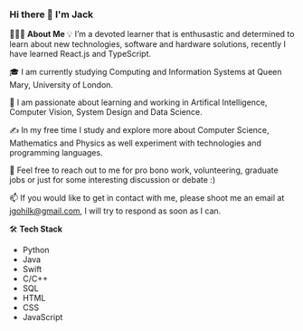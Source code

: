 ### Hi there 👋 I'm Jack

👨🏻‍💻 **About Me**
💡 I’m a devoted learner that is enthusastic and determined to learn about new technologies, software and hardware solutions, recently I have learned React.js and TypeScript.

🎓 I am currently studying Computing and Information Systems at Queen Mary, University of London.

🌱 I am passionate about learning and working in Artifical Intelligence, Computer Vision, System Design and Data Science.

✍️ In my free time I study and explore more about Computer Science, Mathematics and Physics as well experiment with technologies and programming languages.

💬  Feel free to reach out to me for pro bono work, volunteering, graduate jobs or just for some interesting discussion or debate :)

📫 If you would like to get in contact with me, please shoot me an email at jgohilk@gmail.com, I will try to respond as soon as I can.

🛠 **Tech Stack**
 - Python
 - Java
 - Swift
 - C/C++
 - SQL
 - HTML
 - CSS
 - JavaScript


